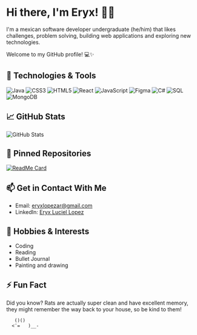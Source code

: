 # Hi there, I'm Eryx! 👋🐀 
I'm a mexican software developer undergraduate (he/him) that likes challenges, problem solving, building web applications and exploring new technologies. 

Welcome to my GitHub profile! 💻✨ 

## 🔧 Technologies & Tools 
![Java](https://img.shields.io/badge/Java-262626?style=for-the-badge&logo=java&logoColor=white) 
![CSS3](https://img.shields.io/badge/CSS3-262626.svg?style=for-the-badge&logo=css3&logoColor=white) 
![HTML5](https://img.shields.io/badge/HTML5-262626.svg?style=for-the-badge&logo=html5&logoColor=white) 
![React](https://img.shields.io/badge/React-262626.svg?style=for-the-badge&logo=react&logoColor=%2361DAFB) 
![JavaScript](https://img.shields.io/badge/JavaScript-262626.svg?style=for-the-badge&logo=javascript&logoColor=%23F7DF1E) 
![Figma](https://img.shields.io/badge/Figma-262626.svg?style=for-the-badge&logo=figma&logoColor=white) 
![C#](https://img.shields.io/badge/C%23-262626.svg?style=for-the-badge&logo=c-sharp&logoColor=white) 
![SQL](https://img.shields.io/badge/SQL-262626.svg?style=for-the-badge&logo=sql&logoColor=white) 
![MongoDB](https://img.shields.io/badge/MongoDB-262626.svg?style=for-the-badge&logo=mongodb&logoColor=white) 

## 📈 GitHub Stats 
![GitHub Stats](https://github-readme-stats.vercel.app/api?username=eryx-lopez&show_icons=true&theme=apprentice) 

## 📌 Pinned Repositories 
[![ReadMe Card](https://github-readme-stats.vercel.app/api/pin/?username=eryx-lopez&repo=BubalcheWeb&theme=apprentice)](https://github.com/eryx-lopez/BubalcheWeb) 

## 📫 Get in Contact With Me 
- Email: [eryxlopezar@gmail.com](mailto:eryxlopezar@gmail.com)
- LinkedIn: [Eryx Luciel Lopez](https://www.linkedin.com/in/eryx-luciel-lopez)
  
## 📖 Hobbies & Interests 
- Coding
- Reading
- Bullet Journal
- Painting and drawing

## ⚡ Fun Fact 
Did you know? Rats are actually super clean and have excellent memory, they might remember the way back to your house, so be kind to them!

       ()()
      <¨=   )__-
                    
